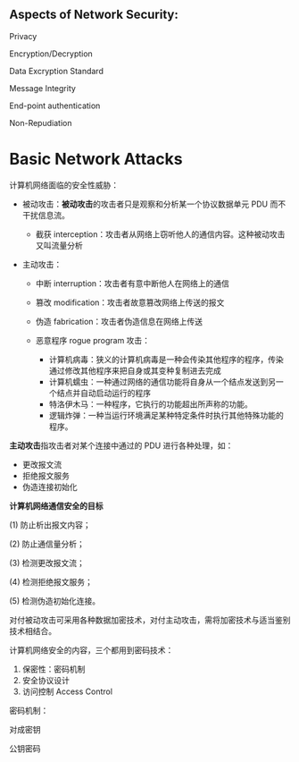 

## Aspects of Network Security:

Privacy

Encryption/Decryption

Data Excryption Standard



Message Integrity

End-point authentication

Non-Repudiation



# Basic Network Attacks

计算机网络面临的安全性威胁：

* 被动攻击：**被动攻击**的攻击者只是观察和分析某一个协议数据单元 PDU 而不干扰信息流。
  * 截获 interception：攻击者从网络上窃听他人的通信内容。这种被动攻击又叫流量分析

* 主动攻击：

  * 中断 interruption：攻击者有意中断他人在网络上的通信

  * 篡改 modification：攻击者故意篡改网络上传送的报文

  * 伪造 fabrication：攻击者伪造信息在网络上传送
  * 恶意程序 rogue program 攻击：
    * 计算机病毒：狭义的计算机病毒是一种会传染其他程序的程序，传染通过修改其他程序来把自身或其变种复制进去完成
    * 计算机蠕虫：一种通过网络的通信功能将自身从一个结点发送到另一个结点并自动启动运行的程序
    * 特洛伊木马：一种程序，它执行的功能超出所声称的功能。
    * 逻辑炸弹：一种当运行环境满足某种特定条件时执行其他特殊功能的程序。

**主动攻击**指攻击者对某个连接中通过的 PDU 进行各种处理，如：

- 更改报文流
- 拒绝报文服务
- 伪造连接初始化

**计算机网络通信安全的目标**

(1) 防止析出报文内容；

(2) 防止通信量分析；

(3) 检测更改报文流；

(4) 检测拒绝报文服务；

(5) 检测伪造初始化连接。

对付被动攻击可采用各种数据加密技术，对付主动攻击，需将加密技术与适当鉴别技术相结合。





计算机网络安全的内容，三个都用到密码技术：

1. 保密性：密码机制
2. 安全协议设计
3. 访问控制 Access Control





密码机制：

对成密钥

公钥密码


